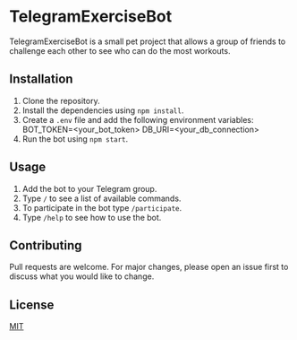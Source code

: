# TelegramExerciseBot

TelegramExerciseBot is a small pet project that allows a group of friends to challenge each other to see who can do the most workouts.

## Installation

1. Clone the repository.
2. Install the dependencies using `npm install`.
3. Create a `.env` file and add the following environment variables:
   BOT_TOKEN=<your_bot_token>
   DB_URI=<your_db_connection>
4. Run the bot using `npm start`.

## Usage

1. Add the bot to your Telegram group.
2. Type `/` to see a list of available commands.
3. To participate in the bot type `/participate`.
4. Type `/help` to see how to use the bot.

## Contributing

Pull requests are welcome. For major changes, please open an issue first to discuss what you would like to change.

## License

[MIT](https://choosealicense.com/licenses/mit/)
